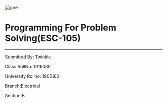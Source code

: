 ![gne](https://raw.githubusercontent.com/Twinkle337/PPSreport/master/321.jpg0)
# Programming For Problem Solving(ESC-105)
------
Submitted By: Twinkle

Class RollNo: 1916080

University Rollno: 1905162

Branch:Electrical

Section:B

